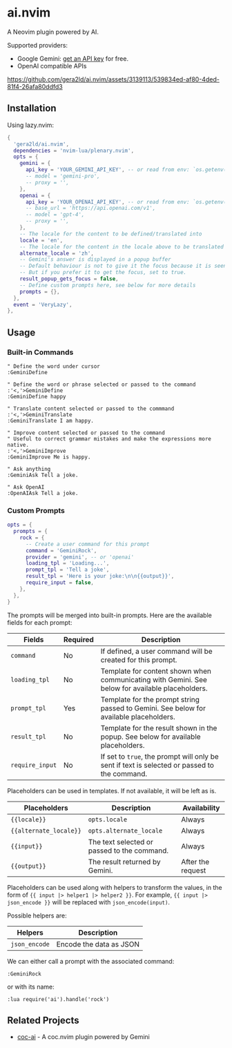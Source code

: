 # ai.nvim

A Neovim plugin powered by AI.

Supported providers:

- Google Gemini: [get an API key](https://ai.google.dev/tutorials/setup) for free.
- OpenAI compatible APIs

https://github.com/gera2ld/ai.nvim/assets/3139113/539834ed-af80-4ded-81f4-26afa80ddfd3

## Installation

Using lazy.nvim:

```lua
{
  'gera2ld/ai.nvim',
  dependencies = 'nvim-lua/plenary.nvim',
  opts = {
    gemini = {
      api_key = 'YOUR_GEMINI_API_KEY', -- or read from env: `os.getenv('GEMINI_API_KEY')`
      -- model = 'gemini-pro',
      -- proxy = '',
    },
    openai = {
      api_key = 'YOUR_OPENAI_API_KEY', -- or read from env: `os.getenv('OPENAI_API_KEY')`
      -- base_url = 'https://api.openai.com/v1',
      -- model = 'gpt-4',
      -- proxy = '',
    },
    -- The locale for the content to be defined/translated into
    locale = 'en',
    -- The locale for the content in the locale above to be translated into
    alternate_locale = 'zh',
    -- Gemini's answer is displayed in a popup buffer
    -- Default behaviour is not to give it the focus because it is seen as a kind of tooltip
    -- But if you prefer it to get the focus, set to true.
    result_popup_gets_focus = false,
    -- Define custom prompts here, see below for more details
    prompts = {},
  },
  event = 'VeryLazy',
},
```

## Usage

### Built-in Commands

```viml
" Define the word under cursor
:GeminiDefine

" Define the word or phrase selected or passed to the command
:'<,'>GeminiDefine
:GeminiDefine happy

" Translate content selected or passed to the commmand
:'<,'>GeminiTranslate
:GeminiTranslate I am happy.

" Improve content selected or passed to the command
" Useful to correct grammar mistakes and make the expressions more native.
:'<,'>GeminiImprove
:GeminiImprove Me is happy.

" Ask anything
:GeminiAsk Tell a joke.

" Ask OpenAI
:OpenAIAsk Tell a joke.
```

### Custom Prompts

```lua
opts = {
  prompts = {
    rock = {
      -- Create a user command for this prompt
      command = 'GeminiRock',
      provider = 'gemini', -- or 'openai'
      loading_tpl = 'Loading...',
      prompt_tpl = 'Tell a joke',
      result_tpl = 'Here is your joke:\n\n{{output}}',
      require_input = false,
    },
  },
}
```

The prompts will be merged into built-in prompts. Here are the available fields for each prompt:

| Fields          | Required | Description                                                                                      |
| --------------- | -------- | ------------------------------------------------------------------------------------------------ |
| `command`       | No       | If defined, a user command will be created for this prompt.                                      |
| `loading_tpl`   | No       | Template for content shown when communicating with Gemini. See below for available placeholders. |
| `prompt_tpl`    | Yes      | Template for the prompt string passed to Gemini. See below for available placeholders.           |
| `result_tpl`    | No       | Template for the result shown in the popup. See below for available placeholders.                |
| `require_input` | No       | If set to `true`, the prompt will only be sent if text is selected or passed to the command.     |

Placeholders can be used in templates. If not available, it will be left as is.

| Placeholders           | Description                                 | Availability      |
| ---------------------- | ------------------------------------------- | ----------------- |
| `{{locale}}`           | `opts.locale`                               | Always            |
| `{{alternate_locale}}` | `opts.alternate_locale`                     | Always            |
| `{{input}}`            | The text selected or passed to the command. | Always            |
| `{{output}}`           | The result returned by Gemini.              | After the request |

Placeholders can be used along with helpers to transform the values, in the form of `{{ input |> helper1 |> helper2 }}`. For example, `{{ input |> json_encode }}` will be replaced with `json_encode(input)`.

Possible helpers are:

| Helpers       | Description             |
| ------------- | ----------------------- |
| `json_encode` | Encode the data as JSON |

We can either call a prompt with the associated command:

```viml
:GeminiRock
```

or with its name:

```viml
:lua require('ai').handle('rock')
```

## Related Projects

- [coc-ai](https://github.com/gera2ld/coc-ai) - A coc.nvim plugin powered by Gemini
